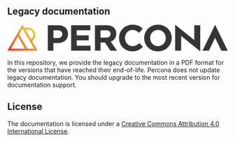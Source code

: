 ## Legacy documentation

![Percona logo](docs/_images/percona-logo-color.png)

In this repository, we provide the legacy documentation in a PDF format for the versions that have reached their end-of-life. Percona does not update legacy documentation. You should upgrade to the most recent version for documentation support. 

## License

The documentation is licensed under a [Creative Commons Attribution 4.0 International License](https://creativecommons.org/licenses/by/4.0/).
